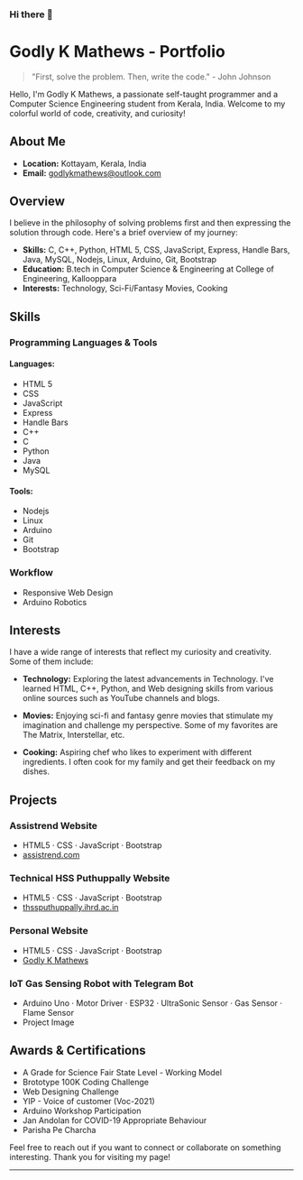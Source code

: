 ### Hi there 👋

# Godly K Mathews - Portfolio

> "First, solve the problem. Then, write the code." - John Johnson

Hello, I'm Godly K Mathews, a passionate self-taught programmer and a Computer Science Engineering student from Kerala, India. Welcome to my colorful world of code, creativity, and curiosity!

## About Me

- **Location:** Kottayam, Kerala, India
- **Email:** godlykmathews@outlook.com

## Overview

I believe in the philosophy of solving problems first and then expressing the solution through code. Here's a brief overview of my journey:

- **Skills:** C, C++, Python, HTML 5, CSS, JavaScript, Express, Handle Bars, Java, MySQL, Nodejs, Linux, Arduino, Git, Bootstrap
- **Education:** B.tech in Computer Science & Engineering at College of Engineering, Kallooppara
- **Interests:** Technology, Sci-Fi/Fantasy Movies, Cooking

## Skills

### Programming Languages & Tools

#### Languages:
- HTML 5
- CSS
- JavaScript
- Express
- Handle Bars
- C++
- C
- Python
- Java
- MySQL

#### Tools:
- Nodejs
- Linux
- Arduino
- Git
- Bootstrap

### Workflow

- Responsive Web Design
- Arduino Robotics

## Interests

I have a wide range of interests that reflect my curiosity and creativity. Some of them include:

- **Technology:** Exploring the latest advancements in Technology. I've learned HTML, C++, Python, and Web designing skills from various online sources such as YouTube channels and blogs.
  
- **Movies:** Enjoying sci-fi and fantasy genre movies that stimulate my imagination and challenge my perspective. Some of my favorites are The Matrix, Interstellar, etc.

- **Cooking:** Aspiring chef who likes to experiment with different ingredients. I often cook for my family and get their feedback on my dishes.

## Projects

### Assistrend Website
- HTML5 · CSS · JavaScript · Bootstrap
- [assistrend.com](https://assistrend.com)

### Technical HSS Puthuppally Website
- HTML5 · CSS · JavaScript · Bootstrap
- [thssputhuppally.ihrd.ac.in](https://thssputhuppally.ihrd.ac.in)

### Personal Website
- HTML5 · CSS · JavaScript · Bootstrap
- [Godly K Mathews](https://godlykmathews.github.io)

### IoT Gas Sensing Robot with Telegram Bot
- Arduino Uno · Motor Driver · ESP32 · UltraSonic Sensor · Gas Sensor · Flame Sensor
- Project Image

## Awards & Certifications

- A Grade for Science Fair State Level - Working Model
- Brototype 100K Coding Challenge
- Web Designing Challenge
- YIP - Voice of customer (Voc-2021)
- Arduino Workshop Participation
- Jan Andolan for COVID-19 Appropriate Behaviour
- Parisha Pe Charcha

Feel free to reach out if you want to connect or collaborate on something interesting. Thank you for visiting my page!

---
